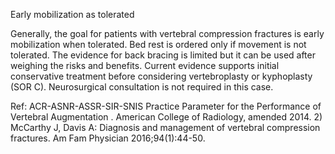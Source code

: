 Early mobilization as tolerated

Generally, the goal for patients with vertebral compression fractures is early mobilization when tolerated. Bed rest is ordered only if movement is not tolerated. The evidence for back bracing is limited but it can be used after weighing the risks and benefits. Current evidence supports initial conservative treatment before considering vertebroplasty or kyphoplasty (SOR C). Neurosurgical consultation is not required in this case.

Ref: ACR-ASNR-ASSR-SIR-SNIS Practice Parameter for the Performance of Vertebral Augmentation . American College of Radiology, amended 2014.  2) McCarthy J, Davis A: Diagnosis and management of vertebral compression fractures. Am Fam Physician 2016;94(1):44-50.